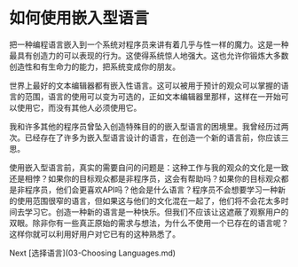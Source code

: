 # 如何使用嵌入型语言

把一种编程语言嵌入到一个系统对程序员来讲有着几乎与性一样的魔力。这是一种最具有创造力的可以表现的行为。这使得系统惊人地强大。这也允许你锻炼大多数创造性和有生命力的能力，把系统变成你的朋友。

世界上最好的文本编辑器都有嵌入性语言。这可以被用于预计的观众可以掌握的语言的范围，语言的使用可以变为可选的，正如文本编辑器里那样，这样在一开始可以使用它，而没有其他人必须使用它。

我和许多其他的程序员曾坠入创造特殊目的的嵌入型语言的困境里。我曾经历过两次。已经存在了许多为嵌入型语言设计的语言，在创造一个新的语言前，你应该三思。

使用嵌入型语言前，真实的需要自问的问题是：这种工作与我的观众的文化是一致还是相悖？如果你的目标观众都是非程序员，这会有帮助吗？如果你的目标观众都是非程序员，他们会更喜欢API吗？他会是什么语言？程序员不会想要学习一种新的使用范围很窄的语言，但如果这与他们的文化混在一起了，他们将不会花太多时间去学习它。创造一种新的语言是一种快乐。但我们不应该让这遮蔽了观察用户的双眼。除非你有一些真正原始的需求与想法，为什么不使用一个已存在的语言呢？这样你就可以利用好用户对它已有的这种熟悉了。

Next [选择语言](03-Choosing Languages.md)
